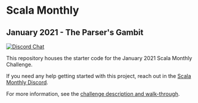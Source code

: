 # Scala Monthly
## January 2021 - The Parser's Gambit

[![Discord Chat](https://img.shields.io/discord/793699402463969291.svg)](https://discord.gg/eAyJ9wAH4W)

This repository houses the starter code for the January 2021 Scala Monthly Challenge.

If you need any help getting started with this project, reach out in the [Scala Monthly Discord](https://discord.gg/eAyJ9wAH4W).

For more information, see the [challenge description and walk-through](https://scalamonthly.com/post/january-2021-the-parser's-gambit/).
